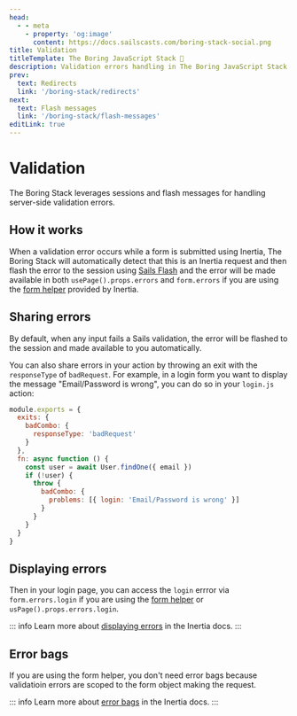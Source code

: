 ```yaml
---
head:
  - - meta
    - property: 'og:image'
      content: https://docs.sailscasts.com/boring-stack-social.png
title: Validation
titleTemplate: The Boring JavaScript Stack 🥱
description: Validation errors handling in The Boring JavaScript Stack
prev:
  text: Redirects
  link: '/boring-stack/redirects'
next:
  text: Flash messages
  link: '/boring-stack/flash-messages'
editLink: true
---
```


# Validation

The Boring Stack leverages sessions and flash messages for handling server-side validation errors.

## How it works

When a validation error occurs while a form is submitted using Inertia, The Boring Stack will automatically detect that this is an Inertia request and then flash the error to the session using [Sails Flash](https://github.com/sailscastshq/sails-flash) and the error will be made available in both `usePage().props.errors` and `form.errors` if you are using the [form helper](https://inertiajs.com/forms#form-helper) provided by Inertia.

## Sharing errors

By default, when any input fails a Sails validation, the error will be flashed to the session and made available to you automatically.

You can also share errors in your action by throwing an exit with the `responseType` of `badRequest`. For example, in a login form you want to display the message "Email/Password is wrong", you can do so in your `login.js` action:

```js
module.exports = {
  exits: {
    badCombo: {
      responseType: 'badRequest'
    }
  },
  fn: async function () {
    const user = await User.findOne({ email })
    if (!user) {
      throw {
        badCombo: {
          problems: [{ login: 'Email/Password is wrong' }]
        }
      }
    }
  }
}
```

## Displaying errors

Then in your login page, you can access the `login` errror via `form.errors.login` if you are using the [form helper](https://inertiajs.com/forms#form-helper) or `usPage().props.errors.login`.

::: info
Learn more about [displaying errors](https://inertiajs.com/validation#displaying-errors) in the Inertia docs.
:::

## Error bags

If you are using the form helper, you don't need error bags because validatioin errors are scoped to the form object making the request.

::: info
Learn more about [error bags](https://inertiajs.com/validation#error-bags) in the Inertia docs.
:::
